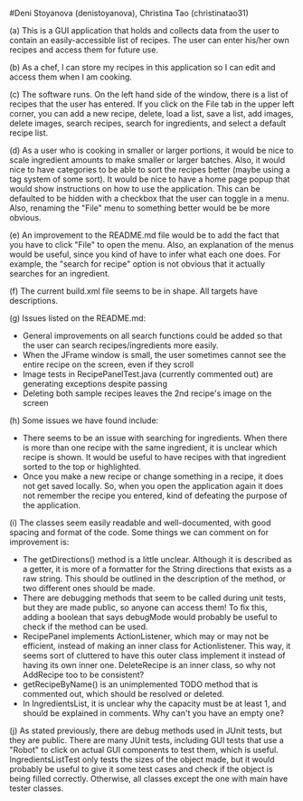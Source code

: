 #Deni Stoyanova (denistoyanova), Christina Tao (christinatao31)

(a) This is a GUI application that holds and collects data from the user to contain an easily-accessible list of recipes. The user can enter his/her own recipes and access them for future use.

(b) As a chef, I can store my recipes in this application so I can edit and access them when I am cooking.

(c) The software runs. On the left hand side of the window, there is a list of recipes that the user has entered. If you click on the File tab in the upper left corner, you can add a new recipe, delete, load a list, save a list, add images, delete images, search recipes, search for ingredients, and select a default recipe list.

(d) As a user who is cooking in smaller or larger portions, it would be nice to scale ingredient amounts to make smaller or larger batches. Also, it would nice to have categories to be able to sort the recipes better (maybe using a tag system of some sort). It would be nice to have a home page popup that would show instructions on how to use the application. This can be defaulted to be hidden with a checkbox that the user can toggle in a menu. Also, renaming the "File" menu to something better would be be more obvious. 

(e) An improvement to the README.md file would be to add the fact that you have to click "File" to open the menu. Also, an explanation of the menus would be useful, since you kind of have to infer what each one does. For example, the "search for recipe" option is not obvious that it actually searches for an ingredient. 

(f) The current build.xml file seems to be in shape. All targets have descriptions.

(g) Issues listed on the README.md:
- General improvements on all search functions could be added so that the user can search recipes/ingredients more easily.
- When the JFrame window is small, the user sometimes cannot see the entire recipe on the screen, even if they scroll
- Image tests in RecipePanelTest.java (currently commented out) are generating exceptions despite passing
- Deleting both sample recipes leaves the 2nd recipe's image on the screen

(h) Some issues we have found include:
- There seems to be an issue with searching for ingredients. When there is more than one recipe with the same ingredient, it is unclear which recipe is shown. It would be useful to have recipes with that ingredient sorted to the top or highlighted. 
- Once you make a new recipe or change something in a recipe, it does not get saved locally. So, when you open the application again it does not remember the recipe you entered, kind of defeating the purpose of the application. 

(i) The classes seem easily readable and well-documented, with good spacing and format of the code. Some things we can comment on for improvement is:
- The getDirections() method is a little unclear. Although it is described as a getter, it is more of a formatter for the String directions that exists as a raw string. This should be outlined in the description of the method, or two different ones should be made.
- There are debugging methods that seem to be called during unit tests, but they are made public, so anyone can access them! To fix this, adding a boolean that says debugMode would probably be useful to check if the method can be used.
- RecipePanel implements ActionListener, which may or may not be efficient, instead of making an inner class for Actionlistener. This way, it seems sort of cluttered to have this outer class implement it instead of having its own inner one. DeleteRecipe is an inner class, so why not AddRecipe too to be consistent?
- getRecipeByName() is an unimplemented TODO method that is commented out, which should be resolved or deleted. 
- In IngredientsList, it is unclear why the capacity must be at least 1, and should be explained in comments. Why can't you have an empty one?

(j) As stated previously, there are debug methods used in JUnit tests, but they are public. There are many JUnit tests, including GUI tests that use a "Robot" to click on actual GUI components to test them, which is useful. IngredientsListTest only tests the sizes of the object made, but it would probably be useful to give it some test cases and check if the object is being filled correctly. Otherwise, all classes except the one with main have tester classes.